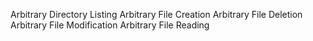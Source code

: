 Arbitrary Directory Listing
Arbitrary File Creation
Arbitrary File Deletion
Arbitrary File Modification
Arbitrary File Reading